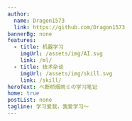 ```yaml
---
author:
  name: Dragon1573
  link: https://github.com/Dragon1573
bannerBg: none
features:
  - title: 机器学习
    imgUrl: /assets/img/AI.svg
    link: /ml/
  - title: 技术杂谈
    imgUrl: /assets/img/skill.svg
    link: /skill/
heroText: ベ断桥烟雨ミの学习笔记
home: true
postList: none
tagline: 学习爱我，我爱学习～
---
```

